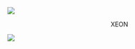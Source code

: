 <a><img src='https://i.imgur.com/LyHic3i.gif'/></a>

<p align="center">
   XEON

<a><img src='https://i.imgur.com/LyHic3i.gif'/></a>
